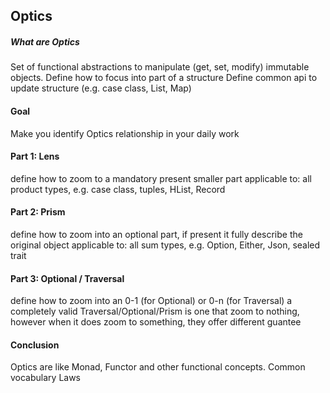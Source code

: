 ## Optics

##### What are Optics
Set of functional abstractions to manipulate (get, set, modify) immutable objects. 
Define how to focus into part of a structure
Define common api to update structure (e.g. case class, List, Map)

#### Goal
Make you identify Optics relationship in your daily work

#### Part 1: Lens 
define how to zoom to a mandatory present smaller part
applicable to: all product types, e.g. case class, tuples, HList, Record

#### Part 2: Prism
define how to zoom into an optional part, if present it fully describe the original object
applicable to: all sum types, e.g. Option, Either, Json, sealed trait

#### Part 3: Optional / Traversal
define how to zoom into an 0-1 (for Optional) or 0-n (for Traversal)
a completely valid Traversal/Optional/Prism is one that zoom to nothing, however when it does zoom to something, they offer different guantee



#### Conclusion
Optics are like Monad, Functor and other functional concepts. 
Common vocabulary 
Laws
